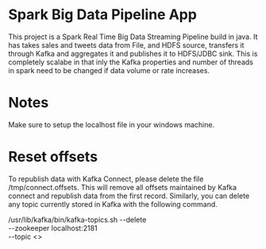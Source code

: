 # Spark Big Data Pipeline App

This project is a Spark Real Time Big Data Streaming Pipeline build in java. It has takes sales and tweets data from File, and HDFS source, transfers it through Kafka and aggregates it and publishes it to HDFS/JDBC sink.
This is completely scalabe in that inly the Kafka properties and number of threads in spark need to be changed if data volume or rate increases.

# Notes
Make sure to setup the localhost file in your windows machine.

# Reset offsets
To republish data with Kafka Connect, please delete the file /tmp/connect.offsets. This will remove all offsets maintained by Kafka connect and republish data from the first record. Similarly, you can delete any topic currently stored in Kafka with the following command. 

/usr/lib/kafka/bin/kafka-topics.sh --delete \
--zookeeper localhost:2181 \
--topic <<topic-name>>
